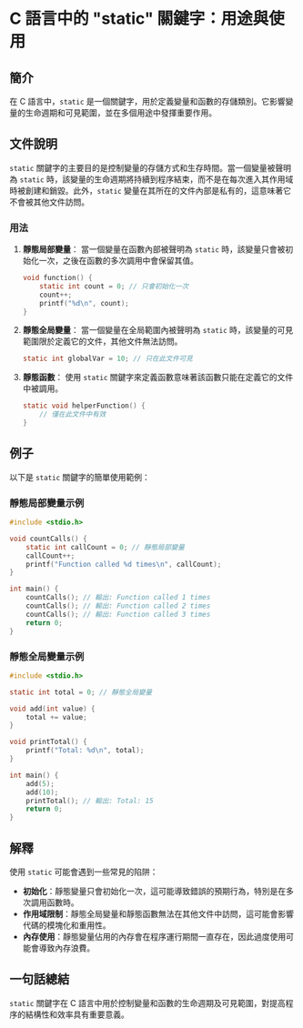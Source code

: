 <!--
Meta Description: # C 語言中的 "static" 關鍵字：用途與使用 ## 簡介 在 C 語言中，`static` 是一個關鍵字，用於定義變量和函數的存儲類別。它影響變量的生命週期和可見範圍，並在多個用途中發揮重要作用。 ## 文件說明 `static` 關鍵字的主要目的是控制變量的存儲方式和生存時間。當一個變量...
Meta Keywords: static, int, void, function, total
-->

# C 語言中的 "static" 關鍵字：用途與使用

## 簡介
在 C 語言中，`static` 是一個關鍵字，用於定義變量和函數的存儲類別。它影響變量的生命週期和可見範圍，並在多個用途中發揮重要作用。

## 文件說明
`static` 關鍵字的主要目的是控制變量的存儲方式和生存時間。當一個變量被聲明為 `static` 時，該變量的生命週期將持續到程序結束，而不是在每次進入其作用域時被創建和銷毀。此外，`static` 變量在其所在的文件內部是私有的，這意味著它不會被其他文件訪問。

### 用法
1. **靜態局部變量**：
   當一個變量在函數內部被聲明為 `static` 時，該變量只會被初始化一次，之後在函數的多次調用中會保留其值。

   ```c
   void function() {
       static int count = 0; // 只會初始化一次
       count++;
       printf("%d\n", count);
   }
   ```

2. **靜態全局變量**：
   當一個變量在全局範圍內被聲明為 `static` 時，該變量的可見範圍限於定義它的文件，其他文件無法訪問。

   ```c
   static int globalVar = 10; // 只在此文件可見
   ```

3. **靜態函數**：
   使用 `static` 關鍵字來定義函數意味著該函數只能在定義它的文件中被調用。

   ```c
   static void helperFunction() {
       // 僅在此文件中有效
   }
   ```

## 例子
以下是 `static` 關鍵字的簡單使用範例：

### 靜態局部變量示例
```c
#include <stdio.h>

void countCalls() {
    static int callCount = 0; // 靜態局部變量
    callCount++;
    printf("Function called %d times\n", callCount);
}

int main() {
    countCalls(); // 輸出: Function called 1 times
    countCalls(); // 輸出: Function called 2 times
    countCalls(); // 輸出: Function called 3 times
    return 0;
}
```

### 靜態全局變量示例
```c
#include <stdio.h>

static int total = 0; // 靜態全局變量

void add(int value) {
    total += value;
}

void printTotal() {
    printf("Total: %d\n", total);
}

int main() {
    add(5);
    add(10);
    printTotal(); // 輸出: Total: 15
    return 0;
}
```

## 解釋
使用 `static` 可能會遇到一些常見的陷阱：
- **初始化**：靜態變量只會初始化一次，這可能導致錯誤的預期行為，特別是在多次調用函數時。
- **作用域限制**：靜態全局變量和靜態函數無法在其他文件中訪問，這可能會影響代碼的模塊化和重用性。
- **內存使用**：靜態變量佔用的內存會在程序運行期間一直存在，因此過度使用可能會導致內存浪費。

## 一句話總結
`static` 關鍵字在 C 語言中用於控制變量和函數的生命週期及可見範圍，對提高程序的結構性和效率具有重要意義。